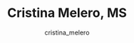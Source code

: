 ---
# this is autogenerated: do not edit
title: Cristina Melero, MS
author: cristina_melero
layout: author-bio
excerpt: 
type: alumn
header:
  teaser: /assets/images/members/bio-melero.jpg
papers: 
---